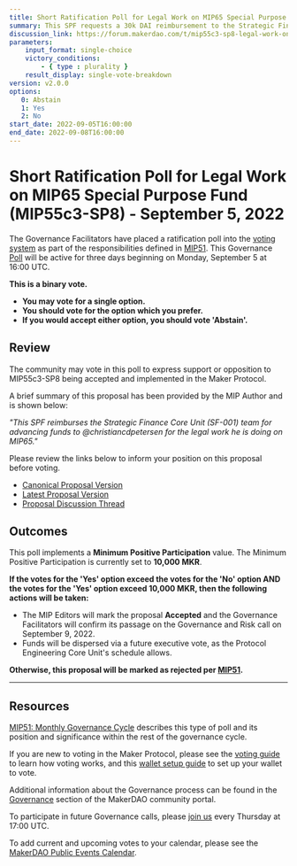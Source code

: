 ```yaml
---
title: Short Ratification Poll for Legal Work on MIP65 Special Purpose Fund (MIP55c3-SP8) - September 5, 2022
summary: This SPF requests a 30k DAI reimbursement to the Strategic Finance Core Unit (SF-001) for advancing legal expenses relating to legal work in the context of MIP65.
discussion_link: https://forum.makerdao.com/t/mip55c3-sp8-legal-work-on-mip65-special-purpose-fund/17280
parameters:
    input_format: single-choice
    victory_conditions:
        - { type : plurality }
    result_display: single-vote-breakdown
version: v2.0.0
options:
   0: Abstain
   1: Yes
   2: No
start_date: 2022-09-05T16:00:00
end_date: 2022-09-08T16:00:00
---
```

# Short Ratification Poll for Legal Work on MIP65 Special Purpose Fund (MIP55c3-SP8) - September 5, 2022

The Governance Facilitators have placed a ratification poll into the [voting system](https://vote.makerdao.com/polling) as part of the responsibilities defined in [MIP51](https://mips.makerdao.com/mips/details/MIP51). This Governance [Poll](https://community-development.makerdao.com/en/learn/governance/on-chain-gov) will be active for three days beginning on Monday, September 5 at 16:00 UTC.

**This is a binary vote.**
- **You may vote for a single option.**
- **You should vote for the option which you prefer.**
- **If you would accept either option, you should vote 'Abstain'.**

## Review

The community may vote in this poll to express support or opposition to MIP55c3-SP8 being accepted and implemented in the Maker Protocol.

A brief summary of this proposal has been provided by the MIP Author and is shown below:

*"This SPF reimburses the Strategic Finance Core Unit (SF-001) team for advancing funds to @christiancdpetersen for the legal work he is doing on MIP65."*

Please review the links below to inform your position on this proposal before voting.
* [Canonical Proposal Version](https://github.com/makerdao/mips/blob/bed6b966e29447c171006fc2bf42efc4200331b6/MIP55/MIP55c3-Subproposals/MIP55c3-SP8.md)
* [Latest Proposal Version](https://mips.makerdao.com/mips/details/MIP55c3SP8LegalWorkonMIP65)
* [Proposal Discussion Thread](https://forum.makerdao.com/t/mip55c3-sp8-legal-work-on-mip65-special-purpose-fund/17280)

## Outcomes

This poll implements a **Minimum Positive Participation** value. The Minimum Positive Participation is currently set to **10,000 MKR**.

**If the votes for the 'Yes' option exceed the votes for the 'No' option AND the votes for the 'Yes' option exceed 10,000 MKR, then the following actions will be taken:**
* The MIP Editors will mark the proposal **Accepted** and the Governance Facilitators will confirm its passage on the Governance and Risk call on September 9, 2022.
* Funds will be dispersed via a future executive vote, as the Protocol Engineering Core Unit's schedule allows. 

**Otherwise, this proposal will be marked as rejected per [MIP51](https://mips.makerdao.com/mips/details/MIP51#mip51c2-ratification-poll).**

---

## Resources

[MIP51: Monthly Governance Cycle](https://mips.makerdao.com/mips/details/MIP51) describes this type of poll and its position and significance within the rest of the governance cycle.

If you are new to voting in the Maker Protocol, please see the [voting guide](https://community-development.makerdao.com/en/learn/governance/how-voting-works/) to learn how voting works, and this [wallet setup guide](https://community-development.makerdao.com/en/learn/governance/voting-setup/) to set up your wallet to vote.

Additional information about the Governance process can be found in the [Governance](https://community-development.makerdao.com/en/learn/governance) section of the MakerDAO community portal.

To participate in future Governance calls, please [join us](https://github.com/makerdao/community/tree/master/governance/governance-and-risk-meetings) every Thursday at 17:00 UTC.

To add current and upcoming votes to your calendar, please see the [MakerDAO Public Events Calendar](https://calendar.google.com/calendar/embed?src=makerdao.com_3efhm2ghipksegl009ktniomdk%40group.calendar.google.com&ctz=UTC&mode=week&showCalendars=0&showPrint=0).

